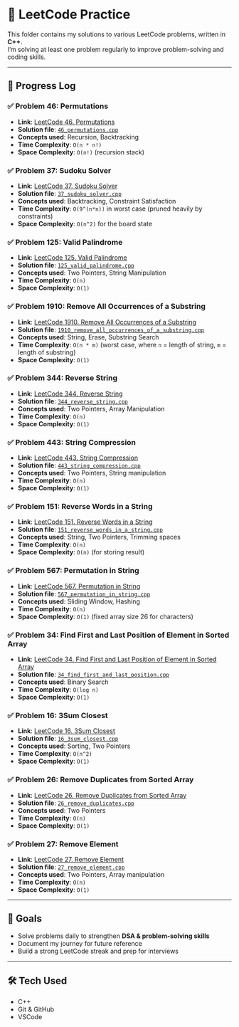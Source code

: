 # 🧩 LeetCode Practice  

This folder contains my solutions to various LeetCode problems, written in **C++**.  
I’m solving at least one problem regularly to improve problem-solving and coding skills.  

---

## 📅 Progress Log  

### ✅ Problem 46: Permutations  
- **Link**: [LeetCode 46. Permutations](https://leetcode.com/problems/permutations/)  
- **Solution file**: [`46_permutations.cpp`](46_permutations.cpp)  
- **Concepts used**: Recursion, Backtracking  
- **Time Complexity**: `O(n * n!)`  
- **Space Complexity**: `O(n!)` (recursion stack)

### ✅ Problem 37: Sudoku Solver  
- **Link**: [LeetCode 37. Sudoku Solver](https://leetcode.com/problems/sudoku-solver/)  
- **Solution file**: [`37_sudoku_solver.cpp`](37_Sudoku_Solver.cpp)  
- **Concepts used**: Backtracking, Constraint Satisfaction  
- **Time Complexity**: `O(9^(n*n))` in worst case (pruned heavily by constraints)  
- **Space Complexity**: `O(n^2)` for the board state  

### ✅ Problem 125: Valid Palindrome  
- **Link**: [LeetCode 125. Valid Palindrome](https://leetcode.com/problems/valid-palindrome/)  
- **Solution file**: [`125_valid_palindrome.cpp`](125_valid_palindrome.cpp)  
- **Concepts used**: Two Pointers, String Manipulation  
- **Time Complexity**: `O(n)`  
- **Space Complexity**: `O(1)`  

### ✅ Problem 1910: Remove All Occurrences of a Substring  
- **Link**: [LeetCode 1910. Remove All Occurrences of a Substring](https://leetcode.com/problems/remove-all-occurrences-of-a-substring/)  
- **Solution file**: [`1910_remove_all_occurrences_of_a_substring.cpp`](1910_remove_all_occurrences_of_a_substring.cpp)  
- **Concepts used**: String, Erase, Substring Search  
- **Time Complexity**: `O(n * m)` (worst case, where `n` = length of string, `m` = length of substring)  
- **Space Complexity**: `O(1)`  

### ✅ Problem 344: Reverse String  
- **Link**: [LeetCode 344. Reverse String](https://leetcode.com/problems/reverse-string/)  
- **Solution file**: [`344_reverse_string.cpp`](344_reverse_string.cpp)  
- **Concepts used**: Two Pointers, Array Manipulation  
- **Time Complexity**: `O(n)`  
- **Space Complexity**: `O(1)`  

### ✅ Problem 443: String Compression  
- **Link**: [LeetCode 443. String Compression](https://leetcode.com/problems/string-compression/)  
- **Solution file**: [`443_string_compression.cpp`](443_string_compression.cpp)  
- **Concepts used**: Two Pointers, String manipulation  
- **Time Complexity**: `O(n)`  
- **Space Complexity**: `O(1)`  

### ✅ Problem 151: Reverse Words in a String  
- **Link**: [LeetCode 151. Reverse Words in a String](https://leetcode.com/problems/reverse-words-in-a-string/)  
- **Solution file**: [`151_reverse_words_in_a_string.cpp`](151_reverse_words_in_a_string.cpp)  
- **Concepts used**: String, Two Pointers, Trimming spaces  
- **Time Complexity**: `O(n)`  
- **Space Complexity**: `O(n)` (for storing result)  

### ✅ Problem 567: Permutation in String  
- **Link**: [LeetCode 567. Permutation in String](https://leetcode.com/problems/permutation-in-string/)  
- **Solution file**: [`567_permutation_in_string.cpp`](567_permutation_in_string.cpp)  
- **Concepts used**: Sliding Window, Hashing  
- **Time Complexity**: `O(n)`  
- **Space Complexity**: `O(1)` (fixed array size 26 for characters)
  
### ✅ Problem 34: Find First and Last Position of Element in Sorted Array  
- **Link**: [LeetCode 34. Find First and Last Position of Element in Sorted Array](https://leetcode.com/problems/find-first-and-last-position-of-element-in-sorted-array/)  
- **Solution file**: [`34_find_first_and_last_position.cpp`](34_find_first_and_last_position.cpp)  
- **Concepts used**: Binary Search  
- **Time Complexity**: `O(log n)`  
- **Space Complexity**: `O(1)`  

### ✅ Problem 16: 3Sum Closest  
- **Link**: [LeetCode 16. 3Sum Closest](https://leetcode.com/problems/3sum-closest/)  
- **Solution file**: [`16_3sum_closest.cpp`](16_3sum_closest.cpp)  
- **Concepts used**: Sorting, Two Pointers  
- **Time Complexity**: `O(n^2)`  
- **Space Complexity**: `O(1)`  

### ✅ Problem 26: Remove Duplicates from Sorted Array  
- **Link**: [LeetCode 26. Remove Duplicates from Sorted Array](https://leetcode.com/problems/remove-duplicates-from-sorted-array/)  
- **Solution file**: [`26_remove_duplicates.cpp`](26_remove_duplicates.cpp)  
- **Concepts used**: Two Pointers  
- **Time Complexity**: `O(n)`  
- **Space Complexity**: `O(1)`  

### ✅ Problem 27: Remove Element  
- **Link**: [LeetCode 27. Remove Element](https://leetcode.com/problems/remove-element/)  
- **Solution file**: [`27_remove_element.cpp`](27_remove_element.cpp)  
- **Concepts used**: Two Pointers, Array manipulation  
- **Time Complexity**: `O(n)`  
- **Space Complexity**: `O(1)`  
---

## 🔮 Goals  
- Solve problems daily to strengthen **DSA & problem-solving skills**  
- Document my journey for future reference  
- Build a strong LeetCode streak and prep for interviews  

---

## 🛠️ Tech Used  
- C++  
- Git & GitHub  
- VSCode  
